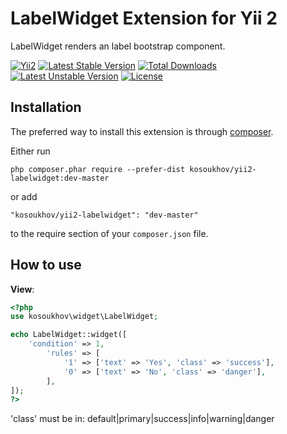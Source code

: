 LabelWidget Extension for Yii 2
===============================

LabelWidget renders an label bootstrap component.

[![Yii2](https://img.shields.io/badge/Powered_by-Yii_Framework-green.svg?style=flat)](http://www.yiiframework.com/)
[![Latest Stable Version](https://poser.pugx.org/kosoukhov/yii2-labelwidget/v/stable)](https://packagist.org/packages/kosoukhov/yii2-labelwidget)
[![Total Downloads](https://poser.pugx.org/kosoukhov/yii2-labelwidget/downloads)](https://packagist.org/packages/kosoukhov/yii2-labelwidget)
[![Latest Unstable Version](https://poser.pugx.org/kosoukhov/yii2-labelwidget/v/unstable)](https://packagist.org/packages/kosoukhov/yii2-labelwidget)
[![License](https://poser.pugx.org/kosoukhov/yii2-labelwidget/license)](https://packagist.org/packages/kosoukhov/yii2-labelwidget)

Installation
------------

The preferred way to install this extension is through [composer](http://getcomposer.org/download/).

Either run

```
php composer.phar require --prefer-dist kosoukhov/yii2-labelwidget:dev-master
```

or add

```
"kosoukhov/yii2-labelwidget": "dev-master"
```

to the require section of your `composer.json` file.


How to use
----------

**View**:

```php
<?php
use kosoukhov\widget\LabelWidget;

echo LabelWidget::widget([
    'condition' => 1,
        'rules' => [
            '1' => ['text' => 'Yes', 'class' => 'success'], 
            '0' => ['text' => 'No', 'class' => 'danger'],
        ],
]);
?>
```

'class' must be in: default|primary|success|info|warning|danger
